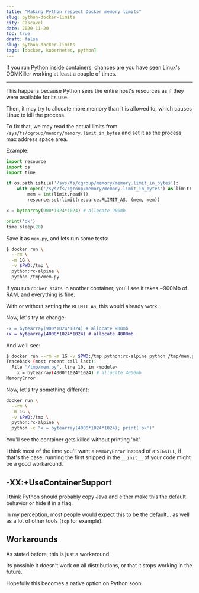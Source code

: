 ```yaml
---
title: "Making Python respect Docker memory limits"
slug: python-docker-limits
city: Cascavel
date: 2020-11-20
toc: true
draft: false
slug: python-docker-limits
tags: [docker, kubernetes, python]
---
```



If you run Python inside containers, chances are you have seen Linux's OOMKiller working at least a couple of times.

---

This happens because Python sees the entire host's resources as if they were available for its use.

Then, it may try to allocate more memory than it is allowed to, which causes Linux to kill the process.

To fix that, we may read the actual limits from `/sys/fs/cgroup/memory/memory.limit_in_bytes` and set it as the process max address space area.

Example:

```python
import resource
import os
import time

if os.path.isfile('/sys/fs/cgroup/memory/memory.limit_in_bytes'):
    with open('/sys/fs/cgroup/memory/memory.limit_in_bytes') as limit:
        mem = int(limit.read())
        resource.setrlimit(resource.RLIMIT_AS, (mem, mem))

x = bytearray(900*1024*1024) # allocate 900mb

print('ok')
time.sleep(20)
```

Save it as `mem.py`, and lets run some tests:

```bash
$ docker run \
  --rm \
  -m 1G \
  -v $PWD:/tmp \
  python:rc-alpine \
  python /tmp/mem.py
```

If you run `docker stats` in another container, you'll see it takes ~900Mb of RAM, and everything is fine.

With or without setting the `RLIMIT_AS`, this would already work.

Now, let's try to change:

```diff
-x = bytearray(900*1024*1024) # allocate 900mb
+x = bytearray(4000*1024*1024) # allocate 4000mb
```

And we'll see:

```bash
$ docker run --rm -m 1G -v $PWD:/tmp python:rc-alpine python /tmp/mem.py
Traceback (most recent call last):
  File "/tmp/mem.py", line 10, in <module>
    x = bytearray(4000*1024*1024) # allocate 4000mb
MemoryError
```

Now, let's try something different:

```bash
docker run \
  --rm \
  -m 1G \
  -v $PWD:/tmp \
  python:rc-alpine \
  python -c "x = bytearray(4000*1024*1024); print('ok')"
```

You'll see the container gets killed without printing 'ok'.

I think most of the time you'll want a `MemoryError` instead of a `SIGKILL`, if that's the case, running the first snipped in the `__init__` of your code might be a good workaround.

## -XX:+UseContainerSupport

I think Python should probably copy Java and either make this the default behavior or hide it in a flag.

In my perception, most people would expect this to be the default... as well as a lot of other tools (`top` for example).

## Workarounds

As stated before, this is just a workaround.

Its possible it doesn't work on all distributions, or that it stops working in the future.

Hopefully this becomes a native option on Python soon.
